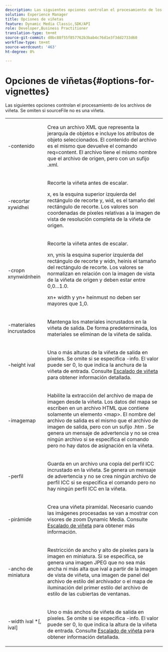 ```yaml
---
description: Las siguientes opciones controlan el procesamiento de los archivos de viñeta. Se omiten si sourceFile no es una viñeta.
solution: Experience Manager
title: Opciones de viñetas
feature: Dynamic Media Classic,SDK/API
role: Developer,Business Practitioner
translation-type: tm+mt
source-git-commit: d0bc88f55f857762b3bab4c76d1e3f3dd2733d60
workflow-type: tm+mt
source-wordcount: '463'
ht-degree: 0%

---
```



# Opciones de viñetas{#options-for-vignettes}

Las siguientes opciones controlan el procesamiento de los archivos de viñeta. Se omiten si sourceFile no es una viñeta.

<table id="simpletable_6D0C967EB84947FBAC34B46C4BB23AF0"> 
 <tr class="strow"> 
  <td class="stentry"> <p><span class="codeph"> -contenido</span> </p></td> 
  <td class="stentry"> <p>Crea un archivo XML que representa la jerarquía de objetos e incluye los atributos de objeto seleccionados. El contenido del archivo es el mismo que devuelve el comando <span class="codeph"> req=content</span>. El archivo tiene el mismo nombre que el archivo de origen, pero con un sufijo <span class="filepath"> .xml</span>. </p></td> 
 </tr> 
 <tr class="strow"> 
  <td class="stentry"> <p><span class="codeph">-recortar  <span class="varname"> </span><span class="varname"> </span><span class="varname"> </span><span class="varname"> xywidhei</span></span> </p></td> 
  <td class="stentry"> <p>Recorte la viñeta antes de escalar. </p> <p><span class="codeph"><span class="varname"> x</span>, <span class="varname"> </span></span> es la esquina superior izquierda del rectángulo de recorte y,  <span class="codeph"><span class="varname"> wid</span>, <span class="varname"> </span></span> es el tamaño del rectángulo de recorte. Los valores son coordenadas de píxeles relativas a la imagen de vista de resolución completa de la viñeta de origen. </p></td> 
 </tr> 
 <tr class="strow"> 
  <td class="stentry"> <p><span class="codeph">-cropn  <span class="varname"> </span><span class="varname"> </span><span class="varname"> </span><span class="varname"> xnynwidnhein</span></span> </p> </td> 
  <td class="stentry"> <p>Recorte la viñeta antes de escalar. </p> <p><span class="codeph"><span class="varname"> xn</span>, <span class="varname"> </span></span> ynis la esquina superior izquierda del rectángulo de recorte y  <span class="codeph"><span class="varname"> widn</span>, <span class="varname"> </span></span> heinis el tamaño del rectángulo de recorte. Los valores se normalizan en relación con la imagen de vista de la viñeta de origen y deben estar entre 0,0...1.0. </p> <p><span class="codeph"><span class="varname"> xn</span></span>+<span class="codeph"><span class="varname"> </span></span> width y  <span class="codeph"><span class="varname"> yn</span></span>+<span class="codeph"><span class="varname"> </span></span> heinmust no deben ser mayores que 1,0. </p></td> 
 </tr> 
 <tr class="strow"> 
  <td class="stentry"> <p><span class="codeph"> -materiales incrustados</span> </p></td> 
  <td class="stentry"> <p>Mantenga los materiales incrustados en la viñeta de salida. De forma predeterminada, los materiales se eliminan de la viñeta de salida. </p></td> 
 </tr> 
 <tr class="strow"> 
  <td class="stentry"> <p><span class="codeph">-height  <span class="varname"> ival</span></span> </p></td> 
  <td class="stentry"> <p>Una o más alturas de la viñeta de salida en píxeles. Se omite si se especifica -info. <span class="varname"> </span> El valor puede ser 0, lo que indica la anchura de la viñeta de entrada. Consulte <a href="../../../../ir-api/vntc/utilities/c-ir-vignette-converter-vntc/c-ir-vignette-scaling.md#concept-e373a29c2f954df98d704c7723804585" type="concept" format="dita" scope="local"> Escalado de viñeta</a> para obtener información detallada. </p></td> 
 </tr> 
 <tr class="strow"> 
  <td class="stentry"> <p><span class="codeph"> -imagemap</span> </p></td> 
  <td class="stentry"> <p>Habilite la extracción del archivo de mapa de imagen desde la viñeta. Los datos del mapa se escriben en un archivo HTML que contiene solamente un elemento <span class="codeph"> &lt;map&gt;</span>. El nombre del archivo de salida es el mismo que el archivo de imagen de salida, pero con un sufijo <span class="filepath"> .htm</span> . Se genera un mensaje de advertencia y no se crea ningún archivo si se especifica el comando pero no hay datos de asignación en la viñeta. </p></td> 
 </tr> 
 <tr class="strow"> 
  <td class="stentry"> <p><span class="codeph"> -perfil</span> </p></td> 
  <td class="stentry"> <p>Guarda en un archivo una copia del perfil ICC incrustado en la viñeta. Se genera un mensaje de advertencia y no se crea ningún archivo de perfil ICC si se especifica el comando pero no hay ningún perfil ICC en la viñeta. </p></td> 
 </tr> 
 <tr class="strow"> 
  <td class="stentry"> <p><span class="codeph"> -pirámide</span> </p></td> 
  <td class="stentry"> <p>Crea una viñeta piramidal. Necesario cuando las imágenes procesadas se van a mostrar con visores de zoom Dynamic Media. Consulte <a href="../../../../ir-api/vntc/utilities/c-ir-vignette-converter-vntc/c-ir-vignette-scaling.md#concept-e373a29c2f954df98d704c7723804585" type="concept" format="dita" scope="local"> Escalado de viñeta</a> para obtener más información. </p></td> 
 </tr> 
 <tr class="strow"> 
  <td class="stentry"> <p><span class="codeph">-ancho de  <span class="varname"> miniatura</span></span> </p></td> 
  <td class="stentry"> <p>Restricción de ancho y alto de píxeles para la imagen en miniatura. Si se especifica, se genera una imagen JPEG que no sea más ancha ni más alta que <span class="varname"> ival</span> a partir de la imagen de vista de viñeta, una imagen de panel del archivo de estilo del archivador o el mapa de iluminación del primer estilo del archivo de estilo de las cubiertas de ventanas. </p></td> 
 </tr> 
 <tr class="strow"> 
  <td class="stentry"> <p><span class="codeph">-width  <span class="varname"> ival</span> *[,<span class="varname"> ival</span>]</span> </p></td> 
  <td class="stentry"> <p>Uno o más anchos de viñeta de salida en píxeles. Se omite si se especifica <span class="codeph"> -info</span>. <span class="varname"> </span> El valor puede ser 0, lo que indica la altura de la viñeta de entrada. Consulte <a href="../../../../ir-api/vntc/utilities/c-ir-vignette-converter-vntc/c-ir-vignette-scaling.md#concept-e373a29c2f954df98d704c7723804585" type="concept" format="dita" scope="local"> Escalado de viñeta</a> para obtener información detallada. </p></td> 
 </tr> 
</table>

